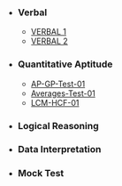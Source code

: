 <html>
<head></head>
<body>
	<ul>
		<li><h3>Verbal</h3>
			<ul>
			  <li><a href="https://ambarfulzele.github.io/Harshvardhan/Verbal/VERBAL_1.html">VERBAL 1</a></li>
			  <li><a href="https://ambarfulzele.github.io/Harshvardhan/Verbal/VERBAL_2.html">VERBAL 2</a></li>
			  <!-- <li><a href="https://ambarfulzele.github.io/Pratish/VerbalSectionalTest1.html">V1</a></li> -->
			  <!-- <li><a href="https://ambarfulzele.github.io/Pratish/VerbalSectionalTest2.html">V2</a></li> -->
			  <!-- <li><a href="https://ambarfulzele.github.io/Pratish/VerbalSectionalTest4.html">V4</a></li> -->
			  <!-- <li><a href="https://ambarfulzele.github.io/Pratish/VerbalSectionalTest5.html">V5</a></li> -->
			</ul>
		</li>
		<li><h3>Quantitative Aptitude</h3>
			<ul>
			  	<li><a href="https://ambarfulzele.github.io/Harshvardhan/Quants/AP-GP-Test-01.html">AP-GP-Test-01</a></li>
				<li><a href="https://ambarfulzele.github.io/Harshvardhan/Quants/Averages-Test-01.html">Averages-Test-01</a></li>
				<li><a href="https://ambarfulzele.github.io/Harshvardhan/Quants/LCM-HCF-01.html">LCM-HCF-01</a></li>
			</ul>
		</li>
		<li><h3>Logical Reasoning</h3>
			<ul>
			  <!-- <li><a href="https://ambarfulzele.github.io/Harshvardhan/Verbal/VERBAL_1.html">VERBAL 1</a></li> -->
			</ul>
		</li>
		<li><h3>Data Interpretation</h3>
			<ul>
			  <!-- <li><a href="https://ambarfulzele.github.io/Harshvardhan/Verbal/VERBAL_1.html">VERBAL 1</a></li> -->
			</ul>
		</li>
		<li><h3>Mock Test</h3>
			<ul>
			  <!-- <li><a href="https://ambarfulzele.github.io/Harshvardhan/Verbal/VERBAL_1.html">VERBAL 1</a></li> -->
			</ul>
		</li>
	</ul>
</body></html>
